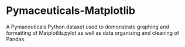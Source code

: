 # Pymaceuticals-Matplotlib
A Pymaceuticals Python dataset used to demonstrate graphing and formatting of Matplotlib.pylot as well as data organizing and cleaning of Pandas.
